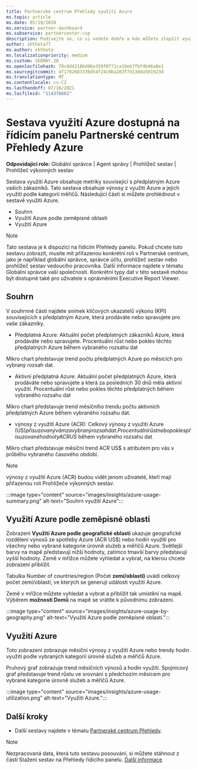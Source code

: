```yaml
---
title: Partnerské centrum Přehledy využití Azure
ms.topic: article
ms.date: 05/19/2020
ms.service: partner-dashboard
ms.subservice: partnercenter-csp
description: Podívejte se, co si vedete dobře a kde můžete zlepšit využití předplatných Azure, která pro své zákazníky prodáváte nebo spravujete.
author: shthota77
ms.author: shthota
ms.localizationpriority: medium
ms.custom: SEOMAY.20
ms.openlocfilehash: 78c8d42186d96e359f0771ca19eb7fbf4b46a8e1
ms.sourcegitcommit: 4f1702683336d54f24c0ba283f7d13dda581923d
ms.translationtype: MT
ms.contentlocale: cs-CZ
ms.lasthandoff: 07/16/2021
ms.locfileid: "114376602"
---
```

# <a name="azure-usage-report-available-from-the-partner-center-insights-dashboard"></a>Sestava využití Azure dostupná na řídicím panelu Partnerské centrum Přehledy Azure

**Odpovídající role:** Globální správce | Agent správy | Prohlížeč sestav | Prohlížeč výkonných sestav

Sestava využití Azure obsahuje metriky související s předplatným Azure vašich zákazníků. Tato sestava obsahuje výnosy z využití Azure a jejich využití podle kategorií měřičů. Následující části si můžete prohlédnout v sestavě využití Azure.

- Souhrn
- Využití Azure podle zeměpisné oblasti
- Využití Azure

 > [!NOTE]
 > Tato sestava je k dispozici na řídicím Přehledy panelu. Pokud chcete tuto sestavu zobrazit, musíte mít přiřazenou konkrétní roli v Partnerské centrum, jako je například globální správce, správce účtu, prohlížeč sestav nebo prohlížeč sestav vedoucího pracovníka. Další informace najdete v tématu Globální správce vaší společnosti. Konkrétní typy dat v této sestavě mohou být dostupné také pro uživatele s oprávněními Executive Report Viewer.

## <a name="summary"></a>Souhrn

V souhrnné části najdete snímek klíčových ukazatelů výkonu (KPI) souvisejících s předplatným Azure, která prodáváte nebo spravujete pro vaše zákazníky.  

- Předplatná Azure: Aktuální počet předplatných zákazníků Azure, která prodáváte nebo spravujete.
Procentuální růst nebo pokles těchto předplatných Azure během vybraného rozsahu dat

Mikro chart představuje trend počtu předplatných Azure po měsících pro vybraný rozsah dat.
- Aktivní předplatná Azure: Aktuální počet předplatných Azure, která prodáváte nebo spravujete a která za posledních 30 dnů měla aktivní využití.
Procentuální růst nebo pokles těchto předplatných během vybraného rozsahu dat

Mikro chart představuje trend měsíčního trendu počtu aktivních předplatných Azure během vybraného rozsahu dat.

- výnosy z využití Azure (ACR): Celkový výnosy z využití Azure (US$) přisuzovaný vám za vybraný rozsah dat.
Procentuální růst nebo pokles přisuzované hodnoty ACR US$ během vybraného rozsahu dat 

Mikro chart představuje měsíční trend ACR US$ s atributem pro vás v průběhu vybraného časového období.


> [!NOTE]
 > výnosy z využití Azure (ACR) budou vidět jenom uživatelé, kteří mají přiřazenou roli Prohlížeče výkonných sestav.

:::image type="content" source="images/insights/azure-usage-summary.png" alt-text="Souhrn využití Azure":::

## <a name="azure-usage-by-geography"></a>Využití Azure podle zeměpisné oblasti

Zobrazení **Využití Azure podle geografické oblasti** ukazuje geografické rozdělení výnosů ze spotřeby Azure (ACR US$) nebo hodin využití pro všechny nebo vybrané kategorie úrovně služeb a měřičů Azure. Světlejší barvy na mapě představují nižší hodnoty, zatímco tmavší barvy představují vyšší hodnoty. Země v mřížce můžete vyhledat a vybrat, na kterou chcete zobrazení přiblížit. 

Tabulka Number of countries/region (Počet **zemí/oblastí)** uvádí celkový počet zemí/oblastí, ve kterých se generují události využití Azure.

Země v mřížce můžete vyhledat a vybrat a přiblížit tak umístění na mapě. Výběrem **možnosti Domů** na mapě se vrátíte k původnímu zobrazení.

:::image type="content" source="images/insights/azure-usage-by-geography.png" alt-text="Využití Azure podle zeměpisné oblasti.":::

## <a name="azure-utilization"></a>Využití Azure

Toto zobrazení zobrazuje měsíční výnosy z využití Azure nebo trendy hodin využití podle vybraných kategorií úrovně služeb a měřičů Azure. 

Pruhový graf zobrazuje trend měsíčních výnosů a hodin využití. Spojnicový graf představuje trend růstu ve srovnání s předchozím měsícem pro vybrané kategorie úrovně služeb a měřičů Azure.

:::image type="content" source="images/insights/azure-usage-utilization.png" alt-text="Využití Azure.":::

## <a name="next-steps"></a>Další kroky

- Další sestavy najdete v tématu [Partnerské centrum Přehledy](partner-center-insights.md).

>[!NOTE] 
> Nezpracovaná data, která tuto sestavu posouvání, si můžete stáhnout z části Stažení sestav na Přehledy řídicího panelu. [Další informace](insights-download-reports.md) 
